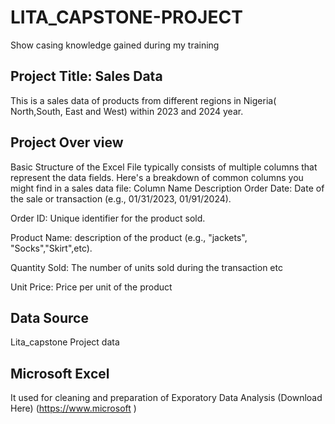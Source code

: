 # LITA_CAPSTONE-PROJECT
Show casing knowledge gained during my training  

## Project Title: Sales Data
This is a sales data of products from different regions in Nigeria( North,South, East and West) within 2023 and 2024 year.

## Project Over view
Basic Structure of the Excel File
typically consists of multiple columns that represent the data fields. 
Here's a breakdown of common columns you might find in a sales data file:
Column Name	Description
Order Date:	Date of the sale or transaction (e.g., 01/31/2023, 01/91/2024).

Order ID:	Unique identifier for the product sold.

Product Name: description of the product (e.g., "jackets", "Socks","Skirt",etc).

Quantity Sold:	The number of units  sold during the transaction etc


Unit Price:	Price per unit of the product

## Data Source
Lita_capstone Project data

## Microsoft Excel
It used for cleaning and preparation of Exporatory Data Analysis
(Download Here) (https://www.microsoft )
